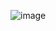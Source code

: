 ![image](https://user-images.githubusercontent.com/104687767/166161258-26061c17-4db9-4123-9b46-4622e614f681.png)
